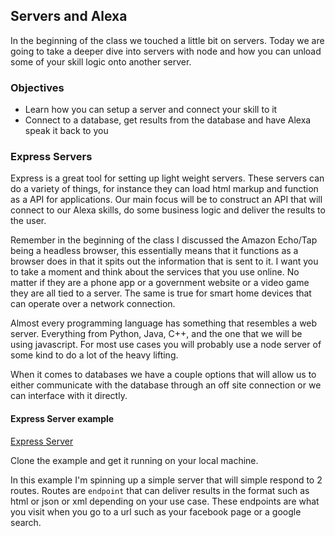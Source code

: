 ## Servers and Alexa

In the beginning of the class we touched a little bit on servers. 
Today we are going to take a deeper dive into servers with node and how you can unload some of your skill logic onto another server.

### Objectives

* Learn how you can setup a server and connect your skill to it
* Connect to a database, get results from the database and have Alexa speak it back to you

### Express Servers

Express is a great tool for setting up light weight servers. These servers can do a variety of things, for instance they can load html markup and function as a API for applications.
Our main focus will be to construct an API that will connect to our Alexa skills, do some business logic and deliver the results to the user.

Remember in the beginning of the class I discussed the Amazon Echo/Tap being a headless browser, this essentially means that it 
functions as a browser does in that it spits out the information that is sent to it. I want you to take a moment and think about the services that you use online. 
 No matter if they are a phone app or a government website or a video game they are all tied to a server. 
 The same is true for smart home devices that can operate over a network connection.
 
 Almost every programming language has something that resembles a web server. Everything from Python, Java, C++, and the one that we will be using javascript.
 For most use cases you will probably use a node server of some kind to do a lot of the heavy lifting.
 
 When it comes to databases we have a couple options that will allow us to either communicate with the database through an off site connection or we can interface with it directly.


#### Express Server example

[Express Server](https://github.com/sammyboy45467/Simple-Express)

Clone the example and get it running on your local machine.

In this example I'm spinning up a simple server that will simple respond to 2 routes. 
Routes are `endpoint` that can deliver results in the format such as html or json or xml depending on your use case. 
These endpoints are what you visit when you go to a url such as your facebook page or a google search.


